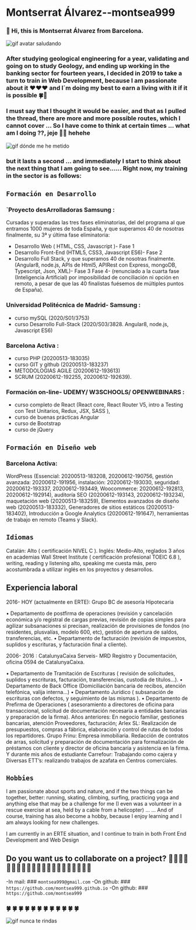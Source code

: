 # Montserrat Álvarez--montsea999

### 👋 Hi, this is Montserrat Álvarez from Barcelona. 

![gif avatar saludando](https://github.com/montsea999/inspirations/blob/master/assets/gifavatar.gif) 

### After studying geological engineering for a year, validating and going on to study Geology, and ending up working in the banking sector for fourteen years, I decided in 2019 to take a turn to train in Web Development, because I am passionate about it ❤️❤️❤️ and I´m doing my best to earn a living with it if it is possible 🍀🚀 

### I must say that I thought it would be easier, and that as I pulled the thread, there are more and more possible routes, which I cannot cover ... So I have come to think at certain times ... what am I doing ??, jeje  🏄‍♀‍ hehehe

![gif dónde me he metido](https://github.com/montsea999/inspirations/blob/master/assets/gifAvatarYes.gif) 

### but it lasts a second ... and immediately I start to think about the next thing that I am going to see...... Right now, my training in the sector is as follows:

## `Formación en Desarrollo `

### `Proyecto desArrolladoras Samsung : 
Cursadas y superadas las tres fases eliminatorias, del del programa al que entramos 1000 mujeres de toda España, y que superamos 40 de nosotras finalmente, su 3ª y última fase eliminatoria: 
-	Desarrollo Web ( HTML,  CSS,  Javascript )- Fase 1
-	Desarrollo Front-End (HTML5,  CSS3,  Javascript ES6)- Fase 2
-	Desarrollo Full Stack, y que superamos 40 de nosotras finalmente. (Angular8,  node.js,  APIs de Html5, APIRest con Express,  mongoDB, Typescript, Json, XML)- Fase 3
Fase 4- (renunciado a la cuarta fase (Inteligencia Artificial) por imposibilidad de conciliación ni opción en remoto, a pesar de que las 40 finalistas fuésemos de múltiples puntos de España).

### Universidad Politécnica de Madrid- Samsung : 
-	curso mySQL (2020/S01/3753)
-   curso Desarrollo Full-Stack (2020/S03/3828. Angular8, node.js, Javascript ES6)

### Barcelona Activa : 
-	curso PHP (20200513-183035) 
-	curso GIT y github (20200513-183237) 
-	METODOLOGIAS AGILE (20200612-193613) 
-	SCRUM (20200612-192255, 20200612-192639). 

### Formación on-line- UDEMY/ W3SCHOOLS/ OPENWEBINARS : 
-	curso completo de React (React core, React Router V5, intro a Testing con Test Unitarios, Redux, JSX, SASS ), 
-	curso de buenas prácticas Angular 
-	curso de Bootstrap
-	curso de jQuery

## `Formación en Diseño web`
### Barcelona Activa: 
WordPress (Essencial: 20200513-183208, 20200612-190756, gestión avanzada: 20200612-191956, instalación: 20200612-193030, seguridad: 20200612-193337, 20200612-193449, Woocommerce: 20200612-192813, 20200612-192914), auditoría SEO (20200612-193143, 20200612-193234), maquetación web (20200513-183259), Elementos avanzados de diseño web (20200513-183332), Generadores de sitios estáticos (20200513-183402), Introducción a Google Analytics (20200612-191647), herramientas de trabajo en remoto (Teams y Slack).

## `Idiomas `
Catalán: Alto ( certificación NIVEL C ).
Inglés: Medio-Alto, reglados 3 años en academias Wall Street Institute ( certificación profesional TOEIC 6.8 ), writing, reading y listening alto, speaking me cuesta más, pero acostumbrada a utilizar inglés en los proyectos y desarrollos.

## Experiencia laboral 
2016- HOY (actualmente en ERTE): Grupo BC de asesoría Hipotecaria

•	Departamento de postfirma de operaciones (revisión y cancelación económica y/o registral de cargas previas, revisión de copias simples para agilizar subsanaciones si precisan, realización de provisiones de fondos (no residentes, plusvalías, modelo 600, etc), gestión de apertura de saldos, transferencias, etc.
•	Departamento de facturación (revisión de impuestos, suplidos y escrituras, y facturación final a cliente). 

2006- 2016 : CatalunyaCaixa Serveis- MRD Registro y Documentación, oficina 0594 de CatalunyaCaixa.
 
•	Departamento de Tramitación de Escrituras ( revisión de solicitudes, suplidos y escrituras, facturación, transferencias, custodia de títulos...). 
•	Departamento de Back Office (Domiciliación bancaria de recibos, atención telefónica, valija interna...) 
•	Departamento Jurídico ( subsanación de escrituras con defectos, y seguimiento de las mismas ).
•	Departamento de Prefirma de Operaciones ( asesoramiento a directores de oficina para transaccional, solicitud de documentación necesaria a entidades bancarias y preparación de la firma).
Años anteriores: En negocio  familiar, gestiones bancarias, atención Proveedores, facturación;  Arlex SL: Realización de presupuestos, compras a fábrica, elaboración y control de rutas de todos los repartidores. Grupo Frinu: Empresa inmobiliaria. Redacción de contratos de arras, solicitud y preparación de documentación para formalización de préstamos con cliente y director de oficina bancaria y asistencia en la firma. Y durante mis años de estudiante Carrefour: Trabajando como cajera y Diversas ETT’s: realizando trabajos de azafata en Centros comerciales. 

## `Hobbies `
I am passionate about sports and nature, and if the two things can be together, better: running, skating, climbing, surfing, practicing yoga and anything else that may be a challenge for me (I even was a volunteer in a rescue exercise at sea, held by a cable from a helicopter) ... 
... And of course, training has also become a hobby, because I enjoy learning and I am always looking for new challenges.

I am currently in an ERTE situation, and I continue to train in both Front End Development and Web Design

## Do you want us to collaborate on a project? 🚀🚀🚀🚀🚀🚀🚀🚀🚀🚀🚀🚀🚀🚀🚀🚀🚀🚀🚀🚀🚀
-In mail: ### `montsea999@gmail.com`
-On github: ### `https://github.com/montsea999.github.io`
-On github: ### `https://github.com/montsea999`






###  🍀  🍀  🍀  🍀  🍀  🍀  🍀  🍀  🍀  🍀  🍀  🍀 

 
















![gif nunca te rindas](https://github.com/montsea999/inspirations/blob/master/assets/caracol.gif) 



